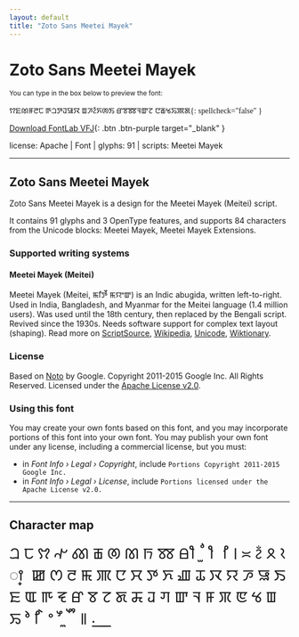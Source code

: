 ```yaml
---
layout: default
title: "Zoto Sans Meetei Mayek"
---
```


# Zoto Sans Meetei Mayek

<small>You can type in the box below to preview the font:</small>

<div contenteditable="true" class="texteditor" style="font-family: 'Zoto Sans Meetei Mayek';">
ꫢꯐꫧꯝꯂꫡ ꯒꫠꯇꯙꯎꯋ ꯡꯍꫲꯈꫦꯏ ꯔꯕꫩꯜꯛꯖ ꯅꫥꯠꯢꯄꯗ{: spellcheck="false" }
</div>

[Download FontLab VFJ](https://downgit.github.io/#/home?url=https://github.com/fontlabcom/getgo-fonts/blob/main/getgo-fonts/apache/zotosans/zotosans-meeteimayek.vfj){: .btn .btn-purple target="_blank" }

license: Apache \| Font \| glyphs: 91 \| scripts: Meetei Mayek

---


## Zoto Sans Meetei Mayek

Zoto Sans Meetei Mayek is a design for the Meetei Mayek (Meitei) script.

It contains 91 glyphs and 3 OpenType features, and supports 84 characters from the Unicode blocks: Meetei Mayek, Meetei Mayek Extensions.


### Supported writing systems


#### Meetei Mayek (Meitei)

Meetei Mayek (Meitei, ꯃꯤꯇꯩ ꯃꯌꯦꯛ) is an Indic abugida, written left-to-right. Used in India, Bangladesh, and Myanmar for the Meitei language (1.4 million users). Was used until the 18th century, then replaced by the Bengali script. Revived since the 1930s. Needs software support for complex text layout (shaping). Read more on [ScriptSource](https://scriptsource.org/scr/Mtei), [Wikipedia](https://en.wikipedia.org/wiki/ISO_15924:Mtei), [Unicode](https://www.unicode.org/versions/Unicode13.0.0/ch13.pdf#G27615), [Wiktionary](https://en.wiktionary.org/wiki/Category:Meitei_Mayek_script).


### License

Based on [Noto](https://github.com/notofonts) by Google. Copyright 2011-2015 Google Inc. All Rights Reserved. Licensed under the [Apache License v2.0](https://www.apache.org/licenses/LICENSE-2.0.txt).

### Using this font

You may create your own fonts based on this font, and you may incorporate portions of this font into your own font. You may publish your own font under any license, including a commercial license, but you must:

- in _Font Info › Legal › Copyright_, include `Portions Copyright 2011-2015 Google Inc.`
- in _Font Info › Legal › License_, include `Portions licensed under the Apache License v2.0.`


---

## Character map

<div style="font-family: 'Zoto Sans Meetei Mayek'; font-size: 2em;">
ꫠ ꫡ ꫢ ꫣ ꫤ ꫥ ꫦ ꫧ ꫨ ꫩ ꫪ ꫫ ꫬ ꫭ ꫮ ꫯ ꫰ ꫱ ꫲ ꫳ ꫴ ꫵ ꫶ ꯀ ꯁ ꯂ ꯃ ꯄ ꯅ ꯆ ꯇ ꯈ ꯉ ꯊ ꯋ ꯌ ꯍ ꯎ ꯏ ꯐ ꯑ ꯒ ꯓ ꯔ ꯕ ꯖ ꯗ ꯘ ꯙ ꯚ ꯛ ꯜ ꯝ ꯞ ꯟ ꯠ ꯡ ꯢ ꯣ ꯤ ꯥ ꯦ ꯧ ꯨ ꯩ ꯪ ꯫ ꯬ ꯭
</div>

